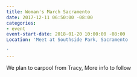 ```yaml
---
title: Woman's March Sacramento
date: 2017-12-11 06:50:00 -08:00
categories:
- event
event-start-date: 2018-01-20 10:00:00 -08:00
Location: 'Meet at Southside Park, Sacramento

'
---
```


We plan to carpool from Tracy,
More info to follow

